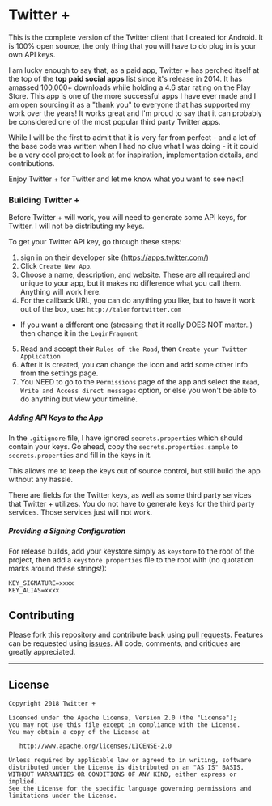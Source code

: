 # Twitter +



This is the complete version of the Twitter client that I created for Android. It is 100% open source, the only thing that you will have to do plug in is your own API keys.

I am lucky enough to say that, as a paid app, Twitter + has perched itself at the top of the **top paid social apps** list since it's release in 2014. It has amassed 100,000+ downloads while holding a 4.6 star rating on the Play Store. This app is one of the more successful apps I have ever made and I am open sourcing it as a "thank you" to everyone that has supported my work over the years! It works great and I'm proud to say that it can probably be considered one of the most popular third party Twitter apps.

While I will be the first to admit that it is very far from perfect - and a lot of the base code was written when I had no clue what I was doing - it it could be a very cool project to look at for inspiration, implementation details, and contributions.

Enjoy Twitter + for Twitter and let me know what you want to see next!

### Building Twitter +

Before Twitter + will work, you will need to generate some API keys, for Twitter. I will not be distributing my keys.

To get your Twitter API key, go through these steps:

1. sign in on their developer site (https://apps.twitter.com/)
2. Click `Create New App`.
3. Choose a name, description, and website. These are all required and unique to your app, but it makes no difference what you call them. Anything will work here.
4. For the callback URL, you can do anything you like, but to have it work out of the box, use: `http://talonfortwitter.com`
  * If you want a different one (stressing that it really DOES NOT matter..) then change it in the `LoginFragment`
5. Read and accept their `Rules of the Road`, then `Create your Twitter Application`
6. After it is created, you can change the icon and add some other info from the settings page.
7. You NEED to go to the `Permissions` page of the app and select the `Read, Write and Access direct messages` option, or else you won't be able to do anything but view your timeline.

##### Adding API Keys to the App

In the `.gitignore` file, I have ignored `secrets.properties` which should contain your keys. Go ahead, copy the `secrets.properties.sample` to `secrets.properties` and fill in the keys in it.

This allows me to keep the keys out of source control, but still build the app without any hassle.

There are fields for the Twitter keys, as well as some third party services that Twitter + utilizes. You do not have to generate keys for the third party services. Those services just will not work.

##### Providing a Signing Configuration

For release builds, add your keystore simply as `keystore` to the root of the project, then add a `keystore.properties` file to the root with (no quotation marks around these strings!):

```
KEY_SIGNATURE=xxxx
KEY_ALIAS=xxxx
```

## Contributing


Please fork this repository and contribute back using [pull requests](https://github.com/klinker24/talon-twitter-material/pulls). Features can be requested using [issues](https://github.com/klinker24/talon-twitter-material/issues). All code, comments, and critiques are greatly appreciated.


---

## License

    Copyright 2018 Twitter +

    Licensed under the Apache License, Version 2.0 (the "License");
    you may not use this file except in compliance with the License.
    You may obtain a copy of the License at

       http://www.apache.org/licenses/LICENSE-2.0

    Unless required by applicable law or agreed to in writing, software
    distributed under the License is distributed on an "AS IS" BASIS,
    WITHOUT WARRANTIES OR CONDITIONS OF ANY KIND, either express or implied.
    See the License for the specific language governing permissions and
    limitations under the License.
